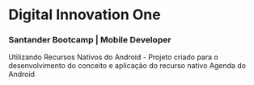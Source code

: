 # Digital Innovation One

###  Santander Bootcamp | Mobile Developer



Utilizando Recursos Nativos do Android - Projeto criado para o desenvolvimento do conceito e aplicação do recurso nativo Agenda do Android
